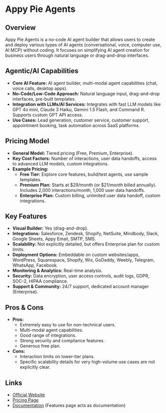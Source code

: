 # Appy Pie Agents

## Overview
Appy Pie Agents is a no-code AI agent builder that allows users to create and deploy various types of AI agents (conversational, voice, computer use, AI MCP) without coding. It focuses on simplifying AI agent creation for business users through natural language or drag-and-drop interfaces.

## Agentic/AI Capabilities
*   **Core AI Feature:** AI agent builder, multi-modal agent capabilities (chat, voice calls, desktop apps).
*   **No-Code/Low-Code Approach:** Natural language input, drag-and-drop interfaces, pre-built templates.
*   **Integration with LLMs/AI Services:** Integrates with fast LLM models like GPT 4o mini, Claude 3 Haiku, Gemini 1.5 Flash, and Command R. Supports custom GPT API access.
*   **Use Cases:** Lead generation, customer service, customer support, appointment booking, task automation across SaaS platforms.

## Pricing Model
*   **General Model:** Tiered pricing (Free, Premium, Enterprise).
*   **Key Cost Factors:** Number of interactions, user data handoffs, access to advanced LLM models, custom integrations.
*   **Example Pricing:**
    *   **Free Tier:** Explore core features, build/test agents, use sample templates.
    *   **Premium Plan:** Starts at $29/month (or $21/month billed annually). Includes 2,000 interactions/month, 1,000 user data handoffs.
    *   **Enterprise Plan:** Custom billing, unlimited user data handoff, custom integrations.

## Key Features
*   **Visual Builder:** Yes (drag-and-drop).
*   **Integrations:** Salesforce, Zendesk, Shopify, NetSuite, Mindbody, Slack, Google Sheets, Appy Email, SMTP, SMS.
*   **Scalability:** Not explicitly detailed, but offers Enterprise plan for custom limits.
*   **Deployment Options:** Embeddable on custom websites/apps, WordPress, Squarespace, Shopify, Wix, GoDaddy, Weebly, Telegram, WhatsApp, Facebook.
*   **Monitoring & Analytics:** Real-time analysis.
*   **Security:** Data encryption, user access controls, audit logs, GDPR, SOC-2, HIPAA compliance.
*   **Support & Community:** 24/7 support, dedicated account manager (Enterprise).

## Pros & Cons
*   **Pros:**
    *   Extremely easy to use for non-technical users.
    *   Multi-modal agent capabilities.
    *   Good range of integrations.
    *   Strong security and compliance features.
    *   Generous free plan.
*   **Cons:**
    *   Interaction limits on lower-tier plans.
    *   Specific scalability details for very high-volume use cases are not explicitly clear.

## Links
*   [Official Website](https://www.appypieagents.ai/)
*   [Pricing Page](https://www.appypieagents.ai/pricing)
*   [Documentation](https://www.appypieagents.ai/features) (Features page acts as documentation)